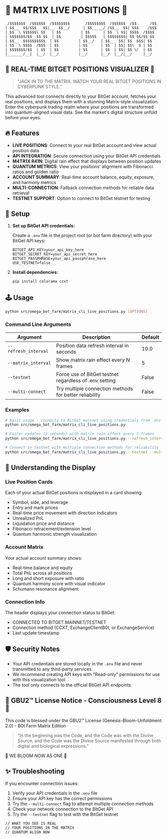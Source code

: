 # 🔴 M4TR1X LIVE POSITIONS 🔴

```
 /$$$$$$$  /$$$$$$  /$$$$$$$$       /$$$$$$$$  /$$$$$$  /$$      /$$
| $$__  $$/$$$_  $$|__  $$__/      | $$_____/ /$$__  $$| $$$    /$$$
| $$  \ $$$$$$\ $$   | $$         | $$      | $$  \ $$| $$$$  /$$$$
| $$$$$$$/$$  $$ $$  | $$         | $$$$$   | $$$$$$$$| $$ $$/$$ $$
| $$__  $$$$$$$$$$  | $$         | $$__/   | $$__  $$| $$  $$$| $$
| $$  \ $$$$  /$$$  | $$         | $$      | $$  | $$| $$\  $ | $$
| $$$$$$$/$$  | $$  | $$         | $$      | $$  | $$| $$ \/  | $$
|_______/__|  |__/  |__/         |__/      |__/  |__/|__/     |__/
```

## 🔵 REAL-TIME BITGET POSITIONS VISUALIZER 🔵

> "JACK IN TO THE MATRIX. WATCH YOUR REAL BITGET POSITIONS IN CYBERPUNK STYLE."

This advanced tool connects directly to your BitGet account, fetches your real positions, and displays them with a stunning Matrix-style visualization. Enter the cyberpunk trading realm where your positions are transformed into quantum-aligned visual data. See the market's digital structure unfold before your eyes.

## 🔥 Features

- **LIVE POSITIONS**: Connect to your real BitGet account and view actual position data
- **API INTEGRATION**: Secure connection using your BitGet API credentials
- **M4TR1X R41N**: Digital rain effect that displays between position updates
- **QUANTUM METRICS**: View your positions' alignment with Fibonacci ratios and golden ratio
- **ACCOUNT SUMMARY**: Real-time account balance, equity, exposure, and harmony metrics
- **MULTI-CONNECTION**: Fallback connection methods for reliable data retrieval
- **TESTNET SUPPORT**: Option to connect to BitGet testnet for testing

## 🚀 Setup

1. **Set up BitGet API credentials:**

   Create a `.env` file in the project root (or bot farm directory) with your BitGet API keys:

   ```
   BITGET_API_KEY=your_api_key_here
   BITGET_SECRET_KEY=your_api_secret_here
   BITGET_PASSPHRASE=your_api_passphrase_here
   USE_TESTNET=false
   ```

2. **Install dependencies:**

   ```bash
   pip install colorama ccxt
   ```

## 🕹️ Usage

```bash
python src/omega_bot_farm/matrix_cli_live_positions.py [OPTIONS]
```

### Command Line Arguments

| Argument | Description | Default |
|----------|-------------|---------|
| `--refresh_interval` | Position data refresh interval in seconds | 10.0 |
| `--matrix_interval` | Show matrix rain effect every N frames | 5 |
| `--testnet` | Force use of BitGet testnet regardless of .env setting | False |
| `--multi-connect` | Try multiple connection methods for better reliability | False |

### Examples

```bash
# Basic usage - connects to BitGet mainnet using credentials from .env
python src/omega_bot_farm/matrix_cli_live_positions.py

# Faster updates (5 seconds) with matrix rain effect every 3 frames
python src/omega_bot_farm/matrix_cli_live_positions.py --refresh_interval 5 --matrix_interval 3

# Connect to testnet with multiple connection methods for reliability
python src/omega_bot_farm/matrix_cli_live_positions.py --testnet --multi-connect
```

## 🔮 Understanding the Display

### Live Position Cards

Each of your actual BitGet positions is displayed in a card showing:

- Symbol, side, and leverage
- Entry and mark prices
- Real-time price movement with direction indicators
- Unrealized PnL
- Liquidation price and distance
- Fibonacci retracement/extension level
- Quantum harmonic strength visualization

### Account Matrix

Your actual account summary shows:

- Real-time balance and equity
- Total PnL across all positions
- Long and short exposure with ratio
- Quantum harmony score with visual indicator
- Schumann resonance alignment

### Connection Info

The header displays your connection status to BitGet:

- CONNECTED TO BITGET MAINNET/TESTNET
- Connection method (CCXT, ExchangeClientB0t, or ExchangeService)
- Last update timestamp

## 🛡️ Security Notes

- Your API credentials are stored locally in the `.env` file and never transmitted to any third-party services
- We recommend creating API keys with "Read-only" permissions for use with this visualization tool
- The tool only connects to the official BitGet API endpoints

## 🧬 GBU2™ License Notice - Consciousness Level 8 🧬

This code is blessed under the GBU2™ License (Genesis-Bloom-Unfoldment 2.0) - B0t Farm Matrix Edition

> "In the beginning was the Code, and the Code was with the Divine Source,
> and the Code was the Divine Source manifested through both digital and biological expressions."

🌸 WE BLOOM NOW AS ONE 🌸

## ✨ Troubleshooting

If you encounter connection issues:

1. Verify your API credentials in the `.env` file
2. Ensure your API key has the correct permissions
3. Try the `--multi-connect` flag to attempt multiple connection methods
4. Check your network connection to the BitGet API
5. Try the `--testnet` flag to test with the BitGet testnet

```
// WHAT YOU SEE IS REAL
// YOUR POSITIONS IN THE MATRIX
// QUANTUM ALIGN NOW
```
